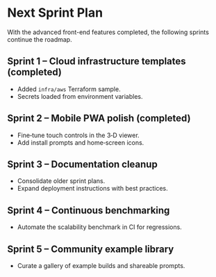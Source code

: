 # Next Sprint Plan

With the advanced front-end features completed, the following sprints continue the roadmap.

## Sprint 1 – Cloud infrastructure templates (completed)
* Added `infra/aws` Terraform sample.
* Secrets loaded from environment variables.

## Sprint 2 – Mobile PWA polish (completed)
* Fine‑tune touch controls in the 3‑D viewer.
* Add install prompts and home‑screen icons.

## Sprint 3 – Documentation cleanup
* Consolidate older sprint plans.
* Expand deployment instructions with best practices.

## Sprint 4 – Continuous benchmarking
* Automate the scalability benchmark in CI for regressions.

## Sprint 5 – Community example library
* Curate a gallery of example builds and shareable prompts.
